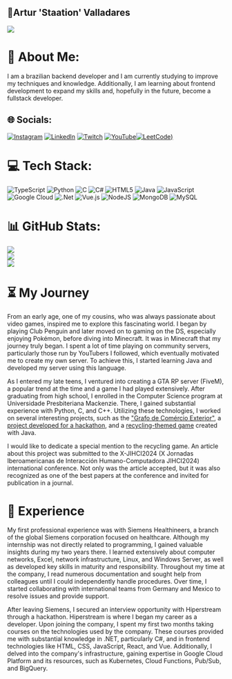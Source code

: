 ## 🏃Artur 'Staation' Valladares

[![](https://visitcount.itsvg.in/api?id=arturstaation&icon=0&color=0)](https://visitcount.itsvg.in)

# 💫 About Me:
I am a brazilian backend developer and I am currently studying to improve my techniques and knowledge. Additionally, I am learning about frontend development to expand my skills and, hopefully in the future, become a fullstack developer.


## 🌐 Socials:
[![Instagram](https://img.shields.io/badge/Instagram-%23E4405F.svg?logo=Instagram&logoColor=white)](https://instagram.com/codestaation) [![LinkedIn](https://img.shields.io/badge/LinkedIn-%230077B5.svg?logo=linkedin&logoColor=white)](https://linkedin.com/in/artur-valladares-hernandez-giacummo-b18924212) [![Twitch](https://img.shields.io/badge/Twitch-%239146FF.svg?logo=Twitch&logoColor=white)](https://twitch.tv/codestaation) [![YouTube](https://img.shields.io/badge/YouTube-%23FF0000.svg?logo=YouTube&logoColor=white)](https://youtube.com/@codestaation)[![LeetCode](https://img.shields.io/badge/Leetcode-black.svg?logo=leetcode&logoColor=white))](https://leetcode.com/u/CodeStaation/)

# 💻 Tech Stack:
![TypeScript](https://img.shields.io/badge/typescript-%23007ACC.svg?style=for-the-badge&logo=typescript&logoColor=white) ![Python](https://img.shields.io/badge/python-3670A0?style=for-the-badge&logo=python&logoColor=ffdd54) ![C](https://img.shields.io/badge/c-%2300599C.svg?style=for-the-badge&logo=c&logoColor=white) ![C#](https://img.shields.io/badge/c%23-%23239120.svg?style=for-the-badge&logo=csharp&logoColor=white) ![HTML5](https://img.shields.io/badge/html5-%23E34F26.svg?style=for-the-badge&logo=html5&logoColor=white) ![Java](https://img.shields.io/badge/java-%23ED8B00.svg?style=for-the-badge&logo=openjdk&logoColor=white) ![JavaScript](https://img.shields.io/badge/javascript-%23323330.svg?style=for-the-badge&logo=javascript&logoColor=%23F7DF1E) ![Google Cloud](https://img.shields.io/badge/GoogleCloud-%234285F4.svg?style=for-the-badge&logo=google-cloud&logoColor=white) ![.Net](https://img.shields.io/badge/.NET-5C2D91?style=for-the-badge&logo=.net&logoColor=white) ![Vue.js](https://img.shields.io/badge/vue.js-%2335495e.svg?style=for-the-badge&logo=vuedotjs&logoColor=%234FC08D) ![NodeJS](https://img.shields.io/badge/node.js-6DA55F?style=for-the-badge&logo=node.js&logoColor=white) ![MongoDB](https://img.shields.io/badge/MongoDB-%234ea94b.svg?style=for-the-badge&logo=mongodb&logoColor=white) ![MySQL](https://img.shields.io/badge/mysql-4479A1.svg?style=for-the-badge&logo=mysql&logoColor=white)

# 📊 GitHub Stats:
![](https://github-readme-stats.vercel.app/api?username=arturstaation&theme=dark&hide_border=false&include_all_commits=false&count_private=false)<br/>
![](https://github-readme-streak-stats.herokuapp.com/?user=arturstaation&theme=dark&hide_border=false)<br/>
![](https://github-readme-stats.vercel.app/api/top-langs/?username=arturstaation&theme=dark&hide_border=false&include_all_commits=false&count_private=false&layout=compact)

# ⏳ My Journey

From an early age, one of my cousins, who was always passionate about video games, inspired me to explore this fascinating world. I began by playing Club Penguin and later moved on to gaming on the DS, especially enjoying Pokémon, before diving into Minecraft. It was in Minecraft that my journey truly began. I spent a lot of time playing on community servers, particularly those run by YouTubers I followed, which eventually motivated me to create my own server. To achieve this, I started learning Java and developed my server using this language.

As I entered my late teens, I ventured into creating a GTA RP server (FiveM), a popular trend at the time and a game I had played extensively. After graduating from high school, I enrolled in the Computer Science program at Universidade Presbiteriana Mackenzie. There, I gained substantial experience with Python, C, and C++. Utilizing these technologies, I worked on several interesting projects, such as the ["Grafo de Comércio Exterior"](https://github.com/arturstaation/GrafoComercioExterior), a [project developed for a hackathon](https://github.com/arturstaation/EcoTrashers), and a [recycling-themed game](https://github.com/LorenzoPercussi/Desafio-Hackathon-Hiperstream) created with Java.

I would like to dedicate a special mention to the recycling game. An article about this project was submitted to the X-JIHCI2024 (X Jornadas Iberoamericanas de Interacción Humano-Computadora JIHCI2024) international conference. Not only was the article accepted, but it was also recognized as one of the best papers at the conference and invited for publication in a journal.

# 💼 Experience

My first professional experience was with Siemens Healthineers, a branch of the global Siemens corporation focused on healthcare. Although my internship was not directly related to programming, I gained valuable insights during my two years there. I learned extensively about computer networks, Excel, network infrastructure, Linux, and Windows Server, as well as developed key skills in maturity and responsibility. Throughout my time at the company, I read numerous documentation and sought help from colleagues until I could independently handle procedures. Over time, I started collaborating with international teams from Germany and Mexico to resolve issues and provide support.

After leaving Siemens, I secured an interview opportunity with Hiperstream through a hackathon. Hiperstream is where I began my career as a developer. Upon joining the company, I spent my first two months taking courses on the technologies used by the company. These courses provided me with substantial knowledge in .NET, particularly C#, and in frontend technologies like HTML, CSS, JavaScript, React, and Vue. Additionally, I delved into the company's infrastructure, gaining expertise in Google Cloud Platform and its resources, such as Kubernetes, Cloud Functions, Pub/Sub, and BigQuery.
